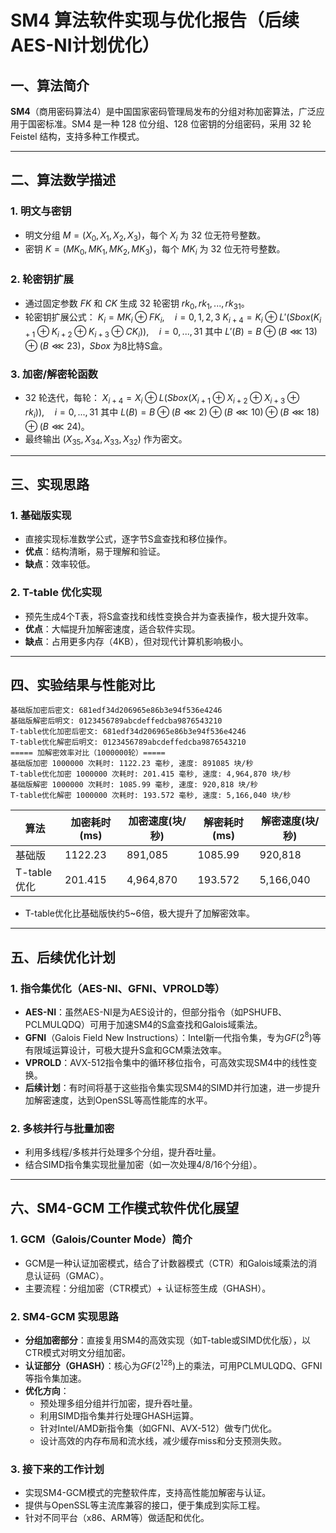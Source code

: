 # SM4 算法软件实现与优化报告（后续AES-NI计划优化）

## 一、算法简介

**SM4**（商用密码算法4）是中国国家密码管理局发布的分组对称加密算法，广泛应用于国密标准。SM4 是一种 128 位分组、128 位密钥的分组密码，采用 32 轮 Feistel 结构，支持多种工作模式。

---

## 二、算法数学描述

### 1. 明文与密钥

- 明文分组 $M = (X_0, X_1, X_2, X_3)$，每个 $X_i$ 为 32 位无符号整数。
- 密钥 $K = (MK_0, MK_1, MK_2, MK_3)$，每个 $MK_i$ 为 32 位无符号整数。

### 2. 轮密钥扩展

- 通过固定参数 $FK$ 和 $CK$ 生成 32 轮密钥 $rk_0, rk_1, ..., rk_{31}$。
- 轮密钥扩展公式：
  $K_i = MK_i \oplus FK_i, \quad i=0,1,2,3$
  $K_{i+4} = K_i \oplus L'(Sbox(K_{i+1} \oplus K_{i+2} \oplus K_{i+3} \oplus CK_i)), \quad i=0,...,31$
  其中 $L'(B) = B \oplus (B \lll 13) \oplus (B \lll 23)$，$Sbox$ 为8比特S盒。

### 3. 加密/解密轮函数

- 32 轮迭代，每轮：
  $X_{i+4} = X_i \oplus L(Sbox(X_{i+1} \oplus X_{i+2} \oplus X_{i+3} \oplus rk_i)), \quad i=0,...,31$
  其中 $L(B) = B \oplus (B \lll 2) \oplus (B \lll 10) \oplus (B \lll 18) \oplus (B \lll 24)$。
- 最终输出 $(X_{35}, X_{34}, X_{33}, X_{32})$ 作为密文。

---

## 三、实现思路

### 1. 基础版实现
- 直接实现标准数学公式，逐字节S盒查找和移位操作。
- **优点**：结构清晰，易于理解和验证。
- **缺点**：效率较低。

### 2. T-table 优化实现
- 预先生成4个T表，将S盒查找和线性变换合并为查表操作，极大提升效率。
- **优点**：大幅提升加解密速度，适合软件实现。
- **缺点**：占用更多内存（4KB），但对现代计算机影响极小。

---

## 四、实验结果与性能对比

```text
基础版加密后密文: 681edf34d206965e86b3e94f536e4246
基础版解密后明文: 0123456789abcdeffedcba9876543210
T-table优化加密后密文: 681edf34d206965e86b3e94f536e4246
T-table优化解密后明文: 0123456789abcdeffedcba9876543210
===== 加解密效率对比（1000000轮）=====
基础版加密 1000000 次耗时: 1122.23 毫秒, 速度: 891085 块/秒
T-table优化加密 1000000 次耗时: 201.415 毫秒, 速度: 4,964,870 块/秒
基础版解密 1000000 次耗时: 1085.99 毫秒, 速度: 920,818 块/秒
T-table优化解密 1000000 次耗时: 193.572 毫秒, 速度: 5,166,040 块/秒
```

| 算法        | 加密耗时(ms) | 加密速度(块/秒) | 解密耗时(ms) | 解密速度(块/秒) |
| ----------- | ------------ | --------------- | ------------ | --------------- |
| 基础版      | 1122.23      | 891,085         | 1085.99      | 920,818         |
| T-table优化 | 201.415      | 4,964,870       | 193.572      | 5,166,040       |

- T-table优化比基础版快约5~6倍，极大提升了加解密效率。

---

## 五、后续优化计划

### 1. 指令集优化（AES-NI、GFNI、VPROLD等）
- **AES-NI**：虽然AES-NI是为AES设计的，但部分指令（如PSHUFB、PCLMULQDQ）可用于加速SM4的S盒查找和Galois域乘法。
- **GFNI**（Galois Field New Instructions）：Intel新一代指令集，专为$GF(2^8)$等有限域运算设计，可极大提升S盒和GCM乘法效率。
- **VPROLD**：AVX-512指令集中的循环移位指令，可高效实现SM4中的线性变换。
- **后续计划**：有时间将基于这些指令集实现SM4的SIMD并行加速，进一步提升加解密速度，达到OpenSSL等高性能库的水平。

### 2. 多核并行与批量加密
- 利用多线程/多核并行处理多个分组，提升吞吐量。
- 结合SIMD指令集实现批量加密（如一次处理4/8/16个分组）。

---

## 六、SM4-GCM 工作模式软件优化展望

### 1. GCM（Galois/Counter Mode）简介
- GCM是一种认证加密模式，结合了计数器模式（CTR）和Galois域乘法的消息认证码（GMAC）。
- 主要流程：分组加密（CTR模式）+ 认证标签生成（GHASH）。

### 2. SM4-GCM 实现思路
- **分组加密部分**：直接复用SM4的高效实现（如T-table或SIMD优化版），以CTR模式对明文分组加密。
- **认证部分（GHASH）**：核心为$GF(2^{128})$上的乘法，可用PCLMULQDQ、GFNI等指令集加速。
- **优化方向**：
  - 预处理多组分组并行加密，提升吞吐量。
  - 利用SIMD指令集并行处理GHASH运算。
  - 针对Intel/AMD新指令集（如GFNI、AVX-512）做专门优化。
  - 设计高效的内存布局和流水线，减少缓存miss和分支预测失败。

### 3. 接下来的工作计划
- 实现SM4-GCM模式的完整软件库，支持高性能加解密与认证。
- 提供与OpenSSL等主流库兼容的接口，便于集成到实际工程。
- 针对不同平台（x86、ARM等）做适配和优化。
